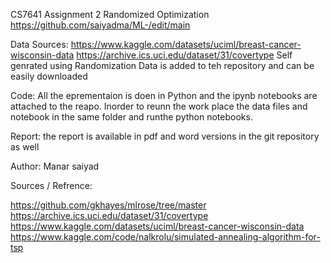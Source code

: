 CS7641 Assignment 2
Randomized Optimization 
https://github.com/saiyadma/ML-/edit/main 

Data Sources: 
  https://www.kaggle.com/datasets/uciml/breast-cancer-wisconsin-data
  https://archive.ics.uci.edu/dataset/31/covertype
  Self genrated using Randomization
Data is added to teh repository and can be easily downloaded

Code: 
  All the eprementaion is doen in Python and the ipynb notebooks are attached to the reapo. Inorder to reunn the work place the data files and notebook in the same folder and runthe python notebooks. 

Report:
  the report is available in pdf and  word versions in the git repository as well 

Author: 
  Manar saiyad 

Sources / Refrence: 

https://github.com/gkhayes/mlrose/tree/master
https://archive.ics.uci.edu/dataset/31/covertype
https://www.kaggle.com/datasets/uciml/breast-cancer-wisconsin-data
https://www.kaggle.com/code/nalkrolu/simulated-annealing-algorithm-for-tsp 

